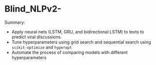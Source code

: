 # Blind_NLPv2-
Summary: 
* Apply neural nets (LSTM, GRU, and bidirectional LSTM) to texts to predict viral discussions.
* Tune hyperparameters using grid search and sequential search using `scikit-optimize` and `hyperopt`
* Automate the process of comparing models with different hyperparameters 



